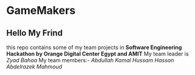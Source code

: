 # GameMakers
## Hello My Frind
this repo contains some of my team projects in **Software Engineering Hackathon by Orange Digital Center Egypt and AMIT**
My team leader is *Zyad Bahaa*
My team members:- 
                *Abdullah Kamal
                Hussam Hassan
                Abdelrazek Mahmoud*
